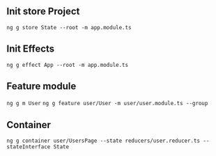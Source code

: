 ## Init store Project
`ng g store State --root -m app.module.ts`

## Init Effects
`ng g effect App --root -m app.module.ts`

## Feature module
`ng g m User`
`ng g feature user/User -m user/user.module.ts --group`

## Container
`ng g container user/UsersPage --state reducers/user.reducer.ts --stateInterface State`


